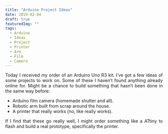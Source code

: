 ```yaml
---
title: "Arduino Project Ideas"
date: 2019-02-04
draft: true
featuredImg: ""
tags: 
  - Arduino
  - Ideas
  - Project
  - Printer
  - Arm
  - Film
  - Camera
---
```


<DIV align="justify">

Today I received my order of an Arduino Uno R3 kit. I’ve got a few ideas of some projects to work on. Some of these I haven’t found anything already online for. Might be a chance to build something that hasn’t been done in the same way before:

* Arduino film camera (homemade shutter and all).
* Robotic arm built from scrap around the house.
* A printer that really works (no, like really works).

If I find that these go really well, I might order something like a ATtiny to flash and build a real prototype, specifically the printer.

<DIV align="justify">
